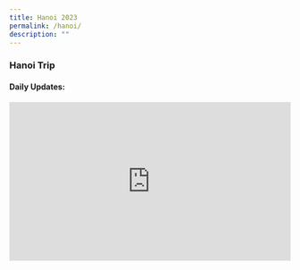 ```yaml
---
title: Hanoi 2023
permalink: /hanoi/
description: ""
---
```

### Hanoi Trip

#### Daily Updates:

<style>
  .iframe-container {
    position: relative;
    width: 100%;
    padding-bottom: 56.25%; /* 16:9 aspect ratio (height / width) */
  }

  .iframe-container iframe {
    position: absolute;
    top: 0;
    left: 0;
    width: 100%;
    height: 100%;
  }
</style>


<div class="iframe-container">
  <iframe allowfullscreen="true" frameborder="0" src="https://docs.google.com/presentation/d/e/2PACX-1vR5P9Olqsglf2oo9pnukHoSo1CeBbpV9mMBCHwKOciqe6D6Vl1Gc-ORjkBHi-nmV8CeomZ8jE2VKzTC/embed?start=true&amp;loop=true&amp;delayms=4000"></iframe>
</div>